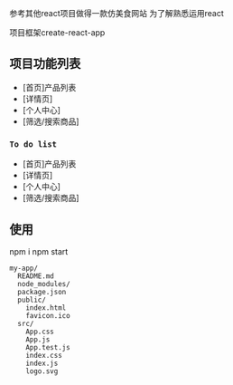 参考其他react项目做得一款仿美食网站
为了解熟悉运用react

项目框架create-react-app

## 项目功能列表

- [首页]产品列表
- [详情页]
- [个人中心]
- [筛选/搜索商品]


### `To do list`
- [首页]产品列表
- [详情页]
- [个人中心]
- [筛选/搜索商品]

## 使用

npm i
npm start


```
my-app/
  README.md
  node_modules/
  package.json
  public/
    index.html
    favicon.ico
  src/
    App.css
    App.js
    App.test.js
    index.css
    index.js
    logo.svg
```